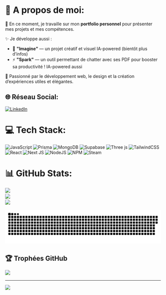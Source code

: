 # 💫 A propos de moi:

🎯 En ce moment, je travaille sur mon **portfolio personnel** pour présenter mes projets et mes compétences.

✨ Je développe aussi :
- 🎨 **"Imagine"** — un projet créatif et visuel IA-powered (bientôt plus d’infos)
- ⚡ **"Spark"** — un outil permettant de chatter avec ses PDF pour booster sa productivité ! IA-powered aussi

🚀 Passionné par le développement web, le design et la création d’expériences utiles et élégantes.

## 🌐 Réseau Social:
[![LinkedIn](https://img.shields.io/badge/LinkedIn-%230077B5.svg?logo=linkedin&logoColor=white)](https://www.linkedin.com/in/ysshar-brakecha-3031b8147/) 

# 💻 Tech Stack:
![JavaScript](https://img.shields.io/badge/javascript-%23323330.svg?style=for-the-badge&logo=javascript&logoColor=%23F7DF1E) ![Prisma](https://img.shields.io/badge/Prisma-3982CE?style=for-the-badge&logo=Prisma&logoColor=white) ![MongoDB](https://img.shields.io/badge/MongoDB-%234ea94b.svg?style=for-the-badge&logo=mongodb&logoColor=white) ![Supabase](https://img.shields.io/badge/Supabase-3ECF8E?style=for-the-badge&logo=supabase&logoColor=white) ![Three js](https://img.shields.io/badge/threejs-black?style=for-the-badge&logo=three.js&logoColor=white) ![TailwindCSS](https://img.shields.io/badge/tailwindcss-%2338B2AC.svg?style=for-the-badge&logo=tailwind-css&logoColor=white) ![React](https://img.shields.io/badge/react-%2320232a.svg?style=for-the-badge&logo=react&logoColor=%2361DAFB) ![Next JS](https://img.shields.io/badge/Next-black?style=for-the-badge&logo=next.js&logoColor=white) ![NodeJS](https://img.shields.io/badge/node.js-6DA55F?style=for-the-badge&logo=node.js&logoColor=white) ![NPM](https://img.shields.io/badge/NPM-%23CB3837.svg?style=for-the-badge&logo=npm&logoColor=white) ![Steam](https://img.shields.io/badge/steam-%23000000.svg?style=for-the-badge&logo=steam&logoColor=white)
# 📊 GitHub Stats:
![](https://github-readme-stats.vercel.app/api?username=YssharB&theme=dark&hide_border=false&include_all_commits=false&count_private=false)<br/>
![](https://nirzak-streak-stats.vercel.app/?user=YssharB&theme=dark&hide_border=false)<br/>
![](https://github-readme-stats.vercel.app/api/top-langs/?username=YssharB&theme=dark&hide_border=false&include_all_commits=false&count_private=false&layout=compact)

<picture>
  <source media="(prefers-color-scheme: dark)" srcset="https://raw.githubusercontent.com/YssharB/YssharB/output/github-snake-dark.svg" />
  <source media="(prefers-color-scheme: light)" srcset="https://raw.githubusercontent.com/YssharB/YssharB/output/github-snake.svg" />
  <img alt="github-snake" src="https://raw.githubusercontent.com/YssharB/YssharB/output/github-snake.svg" />
</picture>

## 🏆 Trophées GitHub
![](https://github-profile-trophy.vercel.app/?username=YssharB&theme=radical&no-frame=false&no-bg=true&margin-w=4)

---
[![](https://visitcount.itsvg.in/api?id=YssharB&icon=0&color=0)](https://visitcount.itsvg.in)


